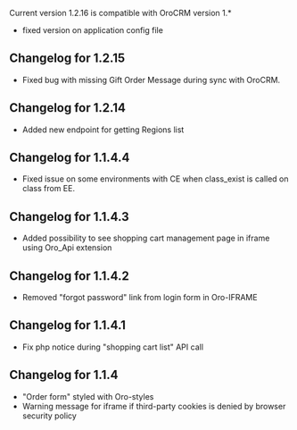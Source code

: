 Current version 1.2.16 is compatible with OroCRM version 1.*

- fixed version on application config file

## Changelog for 1.2.15

- Fixed bug with missing Gift Order Message during sync with OroCRM. 

## Changelog for 1.2.14

 - Added new endpoint for getting Regions list

## Changelog for 1.1.4.4

 - Fixed issue on some environments with CE when class_exist is called on class from EE.
 
## Changelog for 1.1.4.3

 - Added possibility to see shopping cart management page in iframe using Oro_Api extension 

## Changelog for 1.1.4.2

 - Removed "forgot password" link from login form in Oro-IFRAME

## Changelog for 1.1.4.1

 - Fix php notice during "shopping cart list" API call

## Changelog for 1.1.4

 - "Order form" styled with Oro-styles
 - Warning message for iframe if third-party cookies is denied by browser security policy

